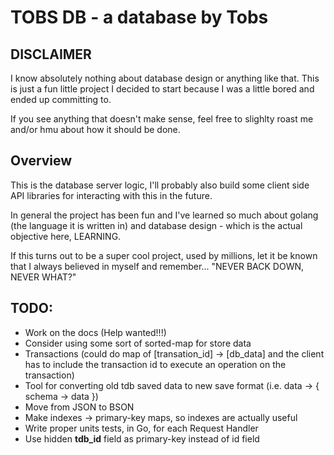 # TOBS DB - a database by Tobs

## DISCLAIMER

I know absolutely nothing about database design or anything like that.
This is just a fun little project I decided to start because I was a little bored and ended up committing to.

If you see anything that doesn't make sense, feel free to slighlty roast me and/or hmu about how it should be done.

## Overview

This is the database server logic, I'll probably also build some client side API libraries for interacting with this in the future.

In general the project has been fun and I've learned so much about golang (the language it is written in) and database design - which is the actual objective here, LEARNING.

If this turns out to be a super cool project, used by millions, let it be known that I always believed in myself and remember... "NEVER BACK DOWN, NEVER WHAT?"

## TODO:

- Work on the docs (Help wanted!!!)
- Consider using some sort of sorted-map for store data
- Transactions (could do map of [transation_id] -> [db_data] and the client has to include the transaction id to execute an operation on the transaction)
- Tool for converting old tdb saved data to new save format (i.e. data -> { schema -> data })
- Move from JSON to BSON
- Make indexes -> primary-key maps, so indexes are actually useful
- Write proper units tests, in Go, for each Request Handler
- Use hidden __tdb_id__ field as primary-key instead of id field

